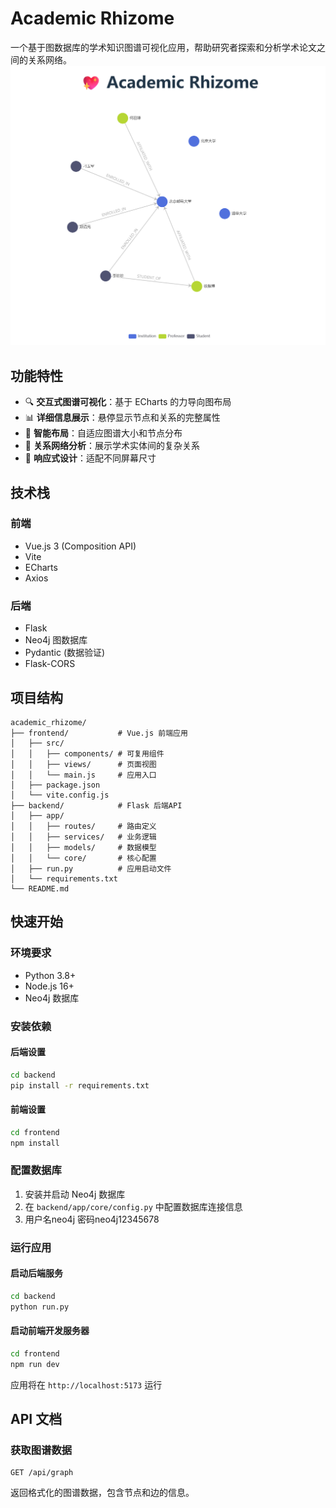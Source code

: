 # Academic Rhizome

一个基于图数据库的学术知识图谱可视化应用，帮助研究者探索和分析学术论文之间的关系网络。\
![alt text](image.png)

## 功能特性

- 🔍 **交互式图谱可视化**：基于 ECharts 的力导向图布局
- 📊 **详细信息展示**：悬停显示节点和关系的完整属性
- 🎯 **智能布局**：自适应图谱大小和节点分布
- 🔗 **关系网络分析**：展示学术实体间的复杂关系
- 📱 **响应式设计**：适配不同屏幕尺寸

## 技术栈

### 前端
- Vue.js 3 (Composition API)
- Vite
- ECharts
- Axios

### 后端
- Flask
- Neo4j 图数据库
- Pydantic (数据验证)
- Flask-CORS

## 项目结构

```
academic_rhizome/
├── frontend/           # Vue.js 前端应用
│   ├── src/
│   │   ├── components/ # 可复用组件
│   │   ├── views/      # 页面视图
│   │   └── main.js     # 应用入口
│   ├── package.json
│   └── vite.config.js
├── backend/            # Flask 后端API
│   ├── app/
│   │   ├── routes/     # 路由定义
│   │   ├── services/   # 业务逻辑
│   │   ├── models/     # 数据模型
│   │   └── core/       # 核心配置
│   ├── run.py          # 应用启动文件
│   └── requirements.txt
└── README.md
```

## 快速开始

### 环境要求

- Python 3.8+
- Node.js 16+
- Neo4j 数据库

### 安装依赖

#### 后端设置
```bash
cd backend
pip install -r requirements.txt
```

#### 前端设置
```bash
cd frontend
npm install
```

### 配置数据库

1. 安装并启动 Neo4j 数据库
2. 在 `backend/app/core/config.py` 中配置数据库连接信息
3. 用户名neo4j 密码neo4j12345678

### 运行应用

#### 启动后端服务
```bash
cd backend
python run.py
```

#### 启动前端开发服务器
```bash
cd frontend
npm run dev
```

应用将在 `http://localhost:5173` 运行

## API 文档

### 获取图谱数据
```
GET /api/graph
```

返回格式化的图谱数据，包含节点和边的信息。

